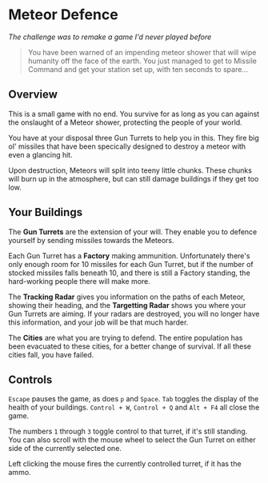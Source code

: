 # Meteor Defence
*The challenge was to remake a game I'd never played before*

> You have been warned of an impending meteor shower that will wipe humanity off the face of the earth. 
> You just managed to get to Missile Command and get your station set up, with ten seconds to spare...

## Overview

This is a small game with no end. You survive for as long as you can against the onslaught of a Meteor shower, protecting the people of your world.

You have at your disposal three Gun Turrets to help you in this. They fire big ol' missiles that have been specically designed to destroy a meteor with even a glancing hit.

Upon destruction, Meteors will split into teeny little chunks. These chunks will burn up in the atmosphere, but can still damage buildings if they get too low.

## Your Buildings

The **Gun Turrets** are the extension of your will. They enable you to defence yourself by sending missiles towards the Meteors.

Each Gun Turret has a **Factory** making ammunition. Unfortunately there's only enough room for 10 missiles for each Gun Turret, but if the number of stocked missiles falls beneath 10, and there is still a Factory standing, the hard-working people there will make more.

The **Tracking Radar** gives you information on the paths of each Meteor, showing their heading, and the **Targetting Radar** shows you where your Gun Turrets are aiming.
If your radars are destroyed, you will no longer have this information, and your job will be that much harder.

The **Cities** are what you are trying to defend. The entire population has been evacuated to these cities, for a better change of survival. If all these cities fall, you have failed.

## Controls

`Escape` pauses the game, as does `p` and `Space`.
`Tab` toggles the display of the health of your buildings.
`Control + W`, `Control + Q` and `Alt + F4` all close the game.

The numbers `1` through `3` toggle control to that turret, if it's still standing.
You can also scroll with the mouse wheel to select the Gun Turret on either side of the currently selected one.

Left clicking the mouse fires the currently controlled turret, if it has the ammo.

